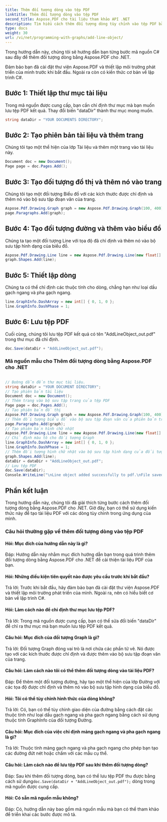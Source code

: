 ```yaml
---
title: Thêm đối tượng dòng vào tệp PDF
linktitle: Thêm đối tượng dòng vào tệp PDF
second_title: Aspose.PDF cho tài liệu tham khảo API .NET
description: Tìm hiểu cách thêm đối tượng dòng tùy chỉnh vào tệp PDF bằng Aspose.PDF cho .NET.
type: docs
weight: 30
url: /vi/net/programming-with-graphs/add-line-object/
---
```

Trong hướng dẫn này, chúng tôi sẽ hướng dẫn bạn từng bước mã nguồn C# sau đây để thêm đối tượng dòng bằng Aspose.PDF cho .NET.

Đảm bảo bạn đã cài đặt thư viện Aspose.PDF và thiết lập môi trường phát triển của mình trước khi bắt đầu. Ngoài ra còn có kiến thức cơ bản về lập trình C#.

## Bước 1: Thiết lập thư mục tài liệu

Trong mã nguồn được cung cấp, bạn cần chỉ định thư mục mà bạn muốn lưu tệp PDF kết quả. Thay đổi biến "dataDir" thành thư mục mong muốn.

```csharp
string dataDir = "YOUR DOCUMENTS DIRECTORY";
```

## Bước 2: Tạo phiên bản tài liệu và thêm trang

Chúng tôi tạo một thể hiện của lớp Tài liệu và thêm một trang vào tài liệu này.

```csharp
Document doc = new Document();
Page page = doc.Pages.Add();
```

## Bước 3: Tạo đối tượng đồ thị và thêm nó vào trang

Chúng tôi tạo một đối tượng Biểu đồ với các kích thước được chỉ định và thêm nó vào bộ sưu tập đoạn văn của trang.

```csharp
Aspose.Pdf.Drawing.Graph graph = new Aspose.Pdf.Drawing.Graph(100, 400);
page.Paragraphs.Add(graph);
```

## Bước 4: Tạo đối tượng đường và thêm vào biểu đồ

Chúng ta tạo một đối tượng Line với tọa độ đã chỉ định và thêm nó vào bộ sưu tập hình dạng của biểu đồ.

```csharp
Aspose.Pdf.Drawing.Line line = new Aspose.Pdf.Drawing.Line(new float[] { 100, 100, 200, 100 });
graph.Shapes.Add(line);
```

## Bước 5: Thiết lập dòng

Chúng ta có thể chỉ định các thuộc tính cho dòng, chẳng hạn như loại dấu gạch ngang và pha gạch ngang.

```csharp
line.GraphInfo.DashArray = new int[] { 0, 1, 0 };
line.GraphInfo.DashPhase = 1;
```

## Bước 6: Lưu tệp PDF

Cuối cùng, chúng tôi lưu tệp PDF kết quả có tên "AddLineObject_out.pdf" trong thư mục đã chỉ định.

```csharp
doc.Save(dataDir + "AddLineObject_out.pdf");
```

### Mã nguồn mẫu cho Thêm đối tượng dòng bằng Aspose.PDF cho .NET 

```csharp

// Đường dẫn đến thư mục tài liệu.
string dataDir = "YOUR DOCUMENT DIRECTORY";
// Tạo phiên bản tài liệu
Document doc = new Document();
// Thêm trang vào bộ sưu tập trang của tệp PDF
Page page = doc.Pages.Add();
// Tạo phiên bản đồ thị
Aspose.Pdf.Drawing.Graph graph = new Aspose.Pdf.Drawing.Graph(100, 400);
// Thêm đối tượng biểu đồ vào bộ sưu tập đoạn văn của phiên bản trang
page.Paragraphs.Add(graph);
// Tạo phiên bản hình chữ nhật
Aspose.Pdf.Drawing.Line line = new Aspose.Pdf.Drawing.Line(new float[] { 100, 100, 200, 100 });
// Chỉ định màu tô cho đối tượng Graph
line.GraphInfo.DashArray = new int[] { 0, 1, 0 };
line.GraphInfo.DashPhase = 1;
// Thêm đối tượng hình chữ nhật vào bộ sưu tập hình dạng của đối tượng Graph
graph.Shapes.Add(line);
dataDir = dataDir + "AddLineObject_out.pdf";
// Lưu tệp PDF
doc.Save(dataDir);
Console.WriteLine("\nLine object added successfully to pdf.\nFile saved at " + dataDir);            

```

## Phần kết luận

Trong hướng dẫn này, chúng tôi đã giải thích từng bước cách thêm đối tượng dòng bằng Aspose.PDF cho .NET. Giờ đây, bạn có thể sử dụng kiến thức này để tạo tài liệu PDF với các dòng tùy chỉnh trong ứng dụng của mình.

### Câu hỏi thường gặp về thêm đối tượng dòng vào tệp PDF

#### Hỏi: Mục đích của hướng dẫn này là gì?

Đáp: Hướng dẫn này nhằm mục đích hướng dẫn bạn trong quá trình thêm đối tượng dòng bằng Aspose.PDF cho .NET để cải thiện tài liệu PDF của bạn.

#### Hỏi: Những điều kiện tiên quyết nào được yêu cầu trước khi bắt đầu?

Trả lời: Trước khi bắt đầu, hãy đảm bảo bạn đã cài đặt thư viện Aspose.PDF và thiết lập môi trường phát triển của mình. Ngoài ra, nên có hiểu biết cơ bản về lập trình C#.

#### Hỏi: Làm cách nào để chỉ định thư mục lưu tệp PDF?

Trả lời: Trong mã nguồn được cung cấp, bạn có thể sửa đổi biến "dataDir" để chỉ ra thư mục mà bạn muốn lưu tệp PDF kết quả.

#### Câu hỏi: Mục đích của đối tượng Graph là gì?

Trả lời: Đối tượng Graph đóng vai trò là nơi chứa các phần tử vẽ. Nó được tạo với các kích thước được chỉ định và được thêm vào bộ sưu tập đoạn văn của trang.

#### Câu hỏi: Làm cách nào tôi có thể thêm đối tượng dòng vào tài liệu PDF?

Đáp: Để thêm một đối tượng đường, hãy tạo một thể hiện của lớp Đường với các tọa độ được chỉ định và thêm nó vào bộ sưu tập hình dạng của biểu đồ.

#### Hỏi: Tôi có thể tùy chỉnh hình thức của dòng không?

Trả lời: Có, bạn có thể tùy chỉnh giao diện của đường bằng cách đặt các thuộc tính như loại dấu gạch ngang và pha gạch ngang bằng cách sử dụng thuộc tính GraphInfo của đối tượng Đường.

#### Câu hỏi: Mục đích của việc chỉ định mảng gạch ngang và pha gạch ngang là gì?

Trả lời: Thuộc tính mảng gạch ngang và pha gạch ngang cho phép bạn tạo các đường đứt nét hoặc chấm với các mẫu cụ thể.

#### Câu hỏi: Làm cách nào để lưu tệp PDF sau khi thêm đối tượng dòng?

 Đáp: Sau khi thêm đối tượng dòng, bạn có thể lưu tệp PDF thu được bằng cách sử dụng`doc.Save(dataDir + "AddLineObject_out.pdf");` dòng trong mã nguồn được cung cấp.

#### Hỏi: Có sẵn mã nguồn mẫu không?

Đáp: Có, hướng dẫn này bao gồm mã nguồn mẫu mà bạn có thể tham khảo để triển khai các bước được mô tả.